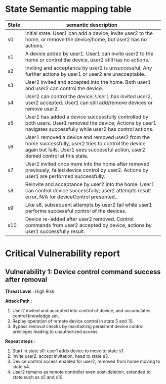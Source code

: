 # State Semantic mapping table

State | semantic description
-----|---------
s0 | Initial state. User1 can add a device, invite user2 to the home, or remove the device/home, but user2 has no actions.
s1 | A device added by user1. User1 can invite user2 to the home or control the device, user2 still has no actions.
s2 | Inviting and acceptance by user2 is unsuccessful. Any further actions by user1 or user2 are unacceptable.
s3 | User2 invited and accepted into the home. Both user1 and user2 can control the device.
s4 | User2 can control the device, User1 has invited user2, user2 accepted. User1 can still add/remove devices or remove user2.
s5 | User1 has added a device successfully controlled by both users. User1 removed the device; Actions by user1 navigates successfully while user2 has control actions.
s6 | User1 removed a device and removed user2 from the home successfully, user2 tries to control the device again but fails. User1 sees successful action, user2 denied control at this state.
s7 | User2 invited once more into the home after removed previously, failed device control by user2. Actions by user1 are performed successfully.
s8 | Reinvite and acceptance by user2 into the home. User1 can control device successfully; user2 attempts result error, N/A for deviceControl presented.
s9 | Like s8, subsequent attempts by user2 fail while user1 performs successful control of the devices.
s10 | Device re-added after user2 removed. Control commands from user2 accepted by device, actions by user1 successfully result.

# Critical Vulnerability report
## Vulnerability 1: Device control command success after removal
**Threat Level** : High Risk

**Attack Path** :
1. User2 invited and accepted into control of device, and accumulates control knowledge set.
2. Replay operation of remote device control in state 5 and 10.
3. Bypass removal checks by maintaining persistent device control privileges leading to unauthorized access.

**Repeat steps** :
1. Start in state s0: user1 adds device to move to state s1.
2. Invite user2, accept invitation, head to state s3.
3. Device control access enabled for user2, removed from home moving to state s4.
4. User2 remains as remote controller even post-deletion, extended to state such as s5 and s10.
